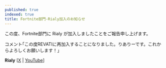 ```yaml
---
published: true
indexed: true
title: Fortnite部門-Rialy加入のお知らせ
---
```


この度、Fortnite部門に Rialy が加入しましたことをご報告申し上げます。

コメント｢この度REVATIに再加入することになりました。りありーです。これからよろしくお願いします！｣

**Rialy** [[X](https://x.com/Ria1fn) | [YouTube](https://youtube.com/@Ria1fn)]
